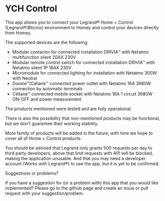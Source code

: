 # YCH Control

This app allows you to connect your Legrand® Home + Control (Legrand®/Bticino) environment to Homey and control your devices directly from Homey.

The supported devices are the following:

- Modular contactor for connected installation DRIVIA™ with Netatmo multifunction silent 20AX 230V
- Modular remote control switch for connected installation DRIVIA™ with Netatmo silent 1P 16AX 230V
- Micromodule for connected lighting for installation with Netatmo 300W with Neutral
- Dooxie™/Céliane™ connected power outlet with Netatmo 16A 3680W connection by automatic terminals
- Céliane™ connected mobile socket with Netatmo 16A 1 circuit 3680W ON-OFF and power measurement

The products mentioned were tested and are fully operational.

There is also the possibility that non-mentioned products may be functional, but we don't guarantee their working stability.

More family of products will be added in the future, with time we hope to cover all of Home + Control products.

You should be advised that Legrand only grants 500 requests per day to third party developers, above that limit requests with API will be blocked, making the application unusable. And that you may need a developer account (Works with Legrand®) to use the app, but it is yet to be confirmed.

Suggestions or problems?

If you have a suggestion for (or a problem with) this app that you would like implemented? Please go to the github page and create an issue or pull request with your suggestion/problem.



